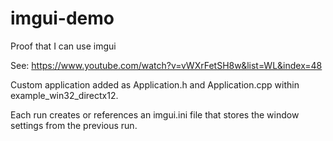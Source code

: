 # imgui-demo
Proof that I can use imgui

See: https://www.youtube.com/watch?v=vWXrFetSH8w&list=WL&index=48

Custom application added as Application.h and Application.cpp within example_win32_directx12.

Each run creates or references an imgui.ini file that stores the window settings from the previous run.
